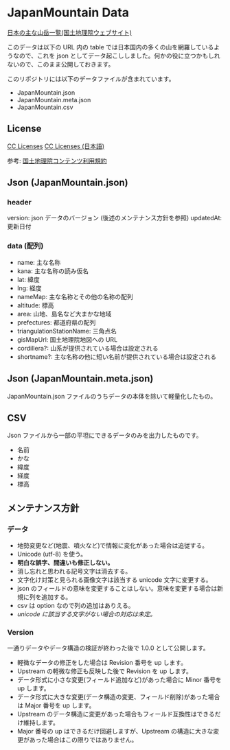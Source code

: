 # JapanMountain Data

[日本の主な山岳一覧(国土地理院ウェブサイト)](https://www.gsi.go.jp/kihonjohochousa/kihonjohochousa41140.html)

このデータは以下の URL 内の table では日本国内の多くの山を網羅しているようなので、これを json としてデータ起こししました。何かの役に立つかもしれないので、このまま公開しておきます。

このリポジトリには以下のデータファイルが含まれています。

- JapanMountain.json
- JapanMountain.meta.json
- JapanMountain.csv

## License

[CC Licenses](https://creativecommons.org/licenses/by/4.0/legalcode.ja)
[CC Licenses (日本語)](https://creativecommons.org/publicdomain/zero/1.0/deed.ja)

参考: [国土地理院コンテンツ利用規約](https://www.gsi.go.jp/kikakuchousei/kikakuchousei40182.html)


## Json (JapanMountain.json)

### header

version: json データのバージョン (後述のメンテナンス方針を参照)
updatedAt: 更新日付

### data (配列)

- name: 主な名称
- kana: 主な名称の読み仮名
- lat: 緯度
- lng: 経度
- nameMap: 主な名称とその他の名称の配列
- altitude: 標高
- area: 山地、島名など大まかな地域
- prefectures: 都道府県の配列
- triangulationStationName: 三角点名
- gisMapUrl: 国土地理院地図への URL
- cordillera?: 山系が提供されている場合は設定される
- shortname?: 主な名称の他に短い名前が提供されている場合は設定される

## Json (JapanMountain.meta.json)

JapanMountain.json ファイルのうちデータの本体を除いて軽量化したもの。

## CSV

Json ファイルから一部の平坦にできるデータのみを出力したものです。

- 名前
- かな
- 緯度
- 経度
- 標高

## メンテナンス方針


### データ

- 地勢変更など(地震、噴火など)で情報に変化があった場合は追従する。
- Unicode (utf-8) を使う。
- **明白な誤字、間違いも修正しない。**
- 消し忘れと思われる記号文字は消去する。
- 文字化け対策と見られる画像文字は該当する unicode 文字に変更する。
- json のフィールドの意味を変更することはしない。意味を変更する場合は新規に列を追加する。
- csv は option なので列の追加はありえる。
- *unicode に該当する文字がない場合の対応は未定。*

### Version

一通りデータやデータ構造の検証が終わった後で 1.0.0 として公開します。

- 軽微なデータの修正をした場合は Revision 番号を up します。
- Upstream の軽微な修正も反映した後で Revision を up します。
- データ形式に小さな変更(フィールド追加など)があった場合に Minor 番号を up します。
- データ形式に大きな変更(データ構造の変更、フィールド削除)があった場合は Major 番号を up します。
- Upstream のデータ構造に変更があった場合もフィールド互換性はできるだけ維持します。
- Major 番号の up はできるだけ回避しますが、Upstream の構造に大きな変更があった場合はこの限りではありません。
